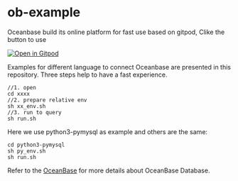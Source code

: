 # ob-example
Oceanbase build its online platform for fast use based on gitpod, Clike the button to use

[![Open in Gitpod](https://gitpod.io/button/open-in-gitpod.svg)](https://gitpod.io/#https://github.com/akaError/ob-example)

Examples for different language to connect Oceanbase are presented in this repository. Three steps help to have a fast experience. 
```
//1. open 
cd xxxx
//2. prepare relative env
sh xx_env.sh
//3. run to query
sh run.sh
```
Here we use python3-pymysql as example and others are the same:
```
cd python3-pymysql
sh py_env.sh
sh run.sh
```

Refer to the [OceanBase](https://open.oceanbase.com) for more details about OceanBase Database.




